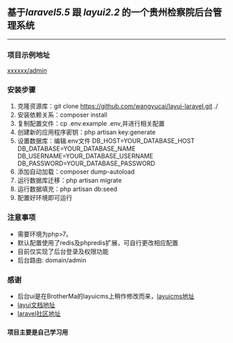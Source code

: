 ## 基于*laravel5.5* 跟 *layui2.2* 的一个贵州检察院后台管理系统

***
### 项目示例地址
[xxxxxx/admin](xxxxxx/admin)

### 安装步骤

1. 克隆资源库：git clone https://github.com/wangyucai/layui-laravel.git ./
2. 安装依赖关系：composer install
3. 复制配置文件：cp .env.example .env,并进行相关配置
4. 创建新的应用程序密钥：php artisan key:generate
5. 设置数据库：编辑.env文件
	DB_HOST=YOUR_DATABASE_HOST
	DB_DATABASE=YOUR_DATABASE_NAME
	DB_USERNAME=YOUR_DATABASE_USERNAME
	DB_PASSWORD=YOUR_DATABASE_PASSWORD
6. 添加自动加载：composer dump-autoload
7. 运行数据库迁移：php artisan migrate
8. 运行数据填充：php artisan db:seed
9. 配置好环境即可运行

### 注意事项
* 需要环境为php>7。
* 默认配置使用了redis及phpredis扩展，可自行更改相应配置
* 目前仅实现了后台登录及权限功能
* 后台路由: domain/admin

### 感谢
* 后台ui是在BrotherMa的layuicms上稍作修改而来，[layuicms地址](https://github.com/BrotherMa/layuiCMS)
* [layui文档地址](http://www.layui.com/doc/)
* [laravel社区地址](https://laravel-china.org/)

### 
**项目主要是自己学习用**




